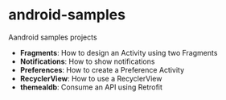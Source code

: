 # android-samples
Aandroid samples projects
- **Fragments**: How to design an Activity using two Fragments
- **Notifications**: How to show notifications
- **Preferences**: How to create a Preference Activity
- **RecyclerView**: How to use a RecyclerView
- **themealdb**: Consume an API using Retrofit
